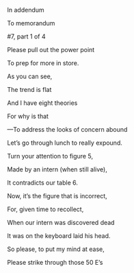 In addendum

To memorandum 

#7, part 1 of 4

Please pull out the power point 

To prep for more in store. 

  

As you can see,

The trend is flat

And I have eight theories

For why is that 

—To address the looks of concern abound

Let’s go through lunch to really expound.

  

Turn your attention to figure 5,

Made by an intern (when still alive),

It contradicts our table 6.

Now, it’s the figure that is incorrect,

For, given time to recollect,

When our intern was discovered dead

It was on the keyboard laid his head.

So please, to put my mind at ease, 

Please strike through those 50 E’s